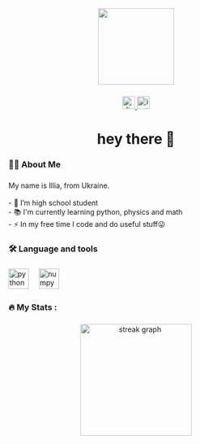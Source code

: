 <div align="center">
  <img height="150" src="https://media1.giphy.com/media/v1.Y2lkPTc5MGI3NjExYmJ0ZG9oZ2phOWp2Mnl2NXZ5NDVuOHR6eTFwMXZhc3lxa2llZWRxMyZlcD12MV9pbnRlcm5hbF9naWZfYnlfaWQmY3Q9Zw/aKIJdKchl9i7mMPO1v/giphy.gif"  />
</div>

###

<div align="center">
  <a href="http://discordapp.com/users/862405334202318858" target="_blank">
    <img src="https://img.shields.io/static/v1?message=Discord&logo=discord&label=&color=7289DA&logoColor=white&labelColor=&style=for-the-badge" height="25" alt="discord logo"  />
  </a>
  <a href="https://www.instagram.com/alcedx_?igsh=MTd1aHV0OGhyN2hkbg==" target="_blank">
    <img src="https://img.shields.io/static/v1?message=Instagram&logo=instagram&label=&color=E4405F&logoColor=white&labelColor=&style=for-the-badge" height="25" alt="instagram logo"  />
  </a>
</div>

###

<h1 align="center">hey there 👋</h1>

###

<h3 align="left">👩‍💻  About Me</h3>

###

<p align="left">My name is Illia, from Ukraine. <br><br>- 🔭 I’m high school student<br>- 📚 I'm currently learning python, physics and math<br>- ⚡ In my free time I code and do useful stuff😛</p>

###

<h3 align="left">🛠 Language and tools</h3>

###

<div align="left">
  <img src="https://cdn.jsdelivr.net/gh/devicons/devicon/icons/python/python-original.svg" height="40" alt="python logo"  />
  <img width="12" />
  <img src="https://cdn.jsdelivr.net/gh/devicons/devicon/icons/numpy/numpy-original.svg" height="40" alt="numpy logo"  />
</div>

###

<h3 align="left">🔥   My Stats :</h3>

###

<div align="center">
  <img src="https://streak-stats.demolab.com?user=alcedd&locale=en&mode=daily&theme=dark&hide_border=false&border_radius=5&order=3" height="220" alt="streak graph"  />
</div>

###
